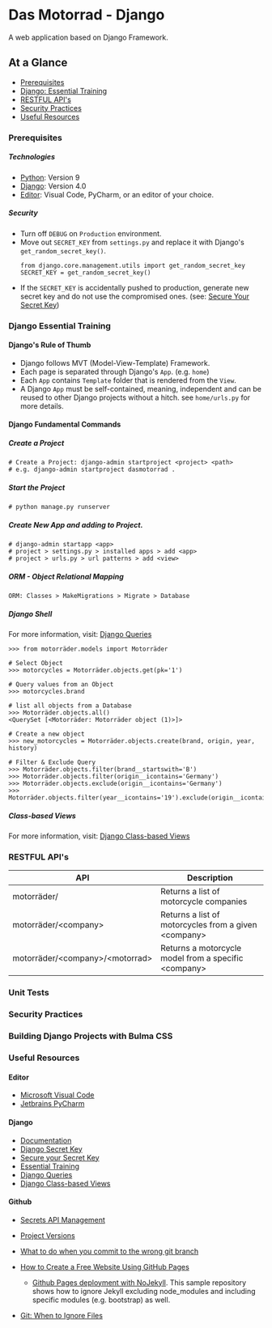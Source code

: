 # Das Motorrad - Django
A web application based on Django Framework.


## At a Glance
- [Prerequisites](#prerequisites)
- [Django: Essential Training](#django-essential-training)
- [RESTFUL API's](#restful-apis)
- [Security Practices](#security-practices)
- [Useful Resources](#useful-resources)

### Prerequisites
##### Technologies
* [Python](https://www.python.org/): Version 9
* [Django](https://www.djangoproject.com/download/): Version 4.0
* [Editor](#useful-resources): Visual Code, PyCharm, or an editor of your choice.
##### Security
* Turn off `DEBUG` on `Production` environment.
* Move out `SECRET_KEY` from `settings.py` and replace it with Django's `get_random_secret_key()`.
    ```
    from django.core.management.utils import get_random_secret_key
    SECRET_KEY = get_random_secret_key()
    ```
* If the `SECRET_KEY` is accidentally pushed to production, generate new secret key and do not use the compromised ones. (see: [Secure Your Secret Key](#django))

### Django Essential Training
#### Django's Rule of Thumb
* Django follows MVT (Model-View-Template) Framework.
* Each page is separated through Django's `App`. (e.g. `home`)
* Each `App` contains `Template` folder that is rendered from the `View`.
* A Django `App` must be self-contained, meaning, independent and can be reused to other Django projects without a hitch. see `home/urls.py` for more details.


#### Django Fundamental Commands
##### Create a Project
```
# Create a Project: django-admin startproject <project> <path>
# e.g. django-admin startproject dasmotorrad .
```
##### Start the Project
```
# python manage.py runserver
```

##### Create New App and adding to Project. 
```
# django-admin startapp <app>
# project > settings.py > installed apps > add <app> 
# project > urls.py > url patterns > add <view>
```

##### ORM - Object Relational Mapping
```
ORM: Classes > MakeMigrations > Migrate > Database
```

##### Django Shell
For more information, visit: [Django Queries](#django)
```
>>> from motorräder.models import Motorräder 

# Select Object
>>> motorcycles = Motorräder.objects.get(pk='1')

# Query values from an Object
>>> motorcycles.brand

# list all objects from a Database
>>> Motorräder.objects.all()
<QuerySet [<Motorräder: Motorräder object (1)>]>

# Create a new object
>>> new_motorcycles = Motorräder.objects.create(brand, origin, year, history)

# Filter & Exclude Query
>>> Motorräder.objects.filter(brand__startswith='B')
>>> Motorräder.objects.filter(origin__icontains='Germany')
>>> Motorräder.objects.exclude(origin__icontains='Germany')
>>> Motorräder.objects.filter(year__icontains='19').exclude(origin__icontains='Germany')
```

##### Class-based Views
For more information, visit: [Django Class-based Views](#django)

### RESTFUL API's
| API  | Description |
| ---- | ----------- |
| motorräder/ | Returns a list of motorcycle companies |
| motorräder/\<company> | Returns a list of motorcycles from a given \<company> |
| motorräder/\<company>/\<motorrad>  | Returns a motorcycle model from a specific \<company>  |

### Unit Tests

### Security Practices

### Building Django Projects with Bulma CSS

### Useful Resources
#### Editor
* [Microsoft Visual Code](https://code.visualstudio.com/)
* [Jetbrains PyCharm](https://www.jetbrains.com/pycharm/)

#### Django
* [Documentation](https://docs.djangoproject.com)
* [Django Secret Key](https://docs.gitguardian.com/secrets-detection/detectors/specifics/django_secret_key)
* [Secure your Secret Key](https://github.com/django/django/blob/1.10/django/core/management/utils.py#L81)
* [Essential Training](https://www.linkedin.com/learning/django-essential-training/)
* [Django Queries](https://docs.djangoproject.com/en/4.0/topics/db/queries/#retrieving-all-objects)
* [Django Class-based Views](https://docs.djangoproject.com/en/4.0/topics/class-based-views/)

#### Github
* [Secrets API Management](https://blog.gitguardian.com/secrets-api-management/?utm_source=product&utm_medium=product&utm_campaign=white_knight_v2)
* [Project Versions](VERSIONS.md)
* [What to do when you commit to the wrong git branch](https://www.clearvision-cm.com/blog/what-to-do-when-you-commit-to-the-wrong-git-branch/)

* [How to Create a Free Website Using GitHub Pages](https://www.youtube.com/watch?v=o5g-lUuFgpg)
  * [Github Pages deployment with NoJekyll](https://github.com/leo-jp/sandbox). This sample repository shows how to ignore Jekyll excluding node_modules and including specific modules (e.g. bootstrap) as well.

* [Git: When to Ignore Files](https://linuxize.com/post/gitignore-ignoring-files-in-git/) 